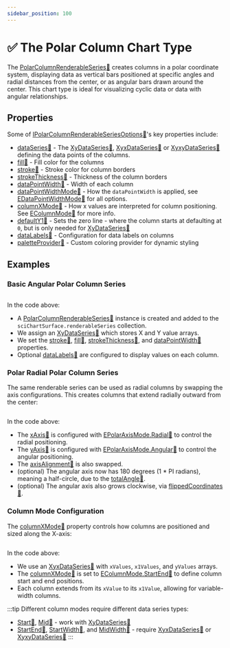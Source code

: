 ```yaml
---
sidebar_position: 100
---
```


# ✅ The Polar Column Chart Type

The [PolarColumnRenderableSeries:blue_book:](https://www.scichart.com/documentation/js/v4/typedoc/classes/polarcolumnrenderableseries.html) creates columns in a polar coordinate system, displaying data as vertical bars positioned at specific angles and radial distances from the center, or as angular bars drawn around the center.
This chart type is ideal for visualizing cyclic data or data with angular relationships.

<ChartFromSciChartDemo 
    src="http://stagingdemo2.scichart.com/demo/iframe/polar-column-chart"
    title="Polar Column Series Chart"
/>

## Properties

Some of [IPolarColumnRenderableSeriesOptions:blue_book:](https://www.scichart.com/documentation/js/v4/typedoc/interfaces/ipolarcolumnrenderableseriesoptions.html)'s key properties include:

- [dataSeries:blue_book:](https://www.scichart.com/documentation/js/v4/typedoc/interfaces/ipolarcolumnrenderableseriesoptions.html#dataseries) - The [XyDataSeries:blue_book:](https://www.scichart.com/documentation/js/v4/typedoc/classes/xydataseries.html), [XyxDataSeries:blue_book:](https://www.scichart.com/documentation/js/v4/typedoc/classes/xyxdataseries.html) or [XyxyDataSeries:blue_book:](https://www.scichart.com/documentation/js/v4/typedoc/classes/xyxydataseries.html) defining the data points of the columns.
- [fill:blue_book:](https://www.scichart.com/documentation/js/v4/typedoc/interfaces/ipolarcolumnrenderableseriesoptions.html#fill) - Fill color for the columns
- [stroke:blue_book:](https://www.scichart.com/documentation/js/v4/typedoc/interfaces/ipolarcolumnrenderableseriesoptions.html#stroke) - Stroke color for column borders
- [strokeThickness:blue_book:](https://www.scichart.com/documentation/js/v4/typedoc/interfaces/ipolarcolumnrenderableseriesoptions.html#strokethickness) - Thickness of the column borders
- [dataPointWidth:blue_book:](https://www.scichart.com/documentation/js/v4/typedoc/interfaces/ipolarcolumnrenderableseriesoptions.html#datapointwidth) - Width of each column
- [dataPointWidthMode:blue_book:](https://www.scichart.com/documentation/js/v4/typedoc/interfaces/ipolarcolumnrenderableseriesoptions.html#datapointwidthmode) - How the `dataPointWidth` is applied, see [EDataPointWidthMode:blue_book:](https://www.scichart.com/documentation/js/v4/typedoc/enums/edatapointwidthmode.html) for all options.
- [columnXMode:blue_book:](https://www.scichart.com/documentation/js/v4/typedoc/interfaces/ipolarcolumnrenderableseriesoptions.html#columnxmode) - How x values are interpreted for column positioning. See [EColumnMode:blue_book:](https://www.scichart.com/documentation/js/v4/typedoc/enums/ecolumnmode.html) for more info.
- [defaultY1:blue_book:](https://www.scichart.com/documentation/js/v4/typedoc/interfaces/ipolarcolumnrenderableseriesoptions.html#defaulty1) - Sets the zero line - where the column starts at defaulting at `0`, but is only needed for [XyDataSeries:blue_book:](https://www.scichart.com/documentation/js/v4/typedoc/classes/xydataseries.html)
- [dataLabels:blue_book:](https://www.scichart.com/documentation/js/v4/typedoc/interfaces/ipolarcolumnrenderableseriesoptions.html#datalabels) - Configuration for data labels on columns
- [paletteProvider:blue_book:](https://www.scichart.com/documentation/js/v4/typedoc/interfaces/ipolarcolumnrenderableseriesoptions.html#paletteprovider) - Custom coloring provider for dynamic styling

## Examples

### Basic Angular Polar Column Series

```ts showLineNumbers {20,28,36,44} file=./BasicAngular/demo.ts start=region_A_start end=region_A_end
```

<LiveDocSnippet name="./Basic/demo" />

In the code above:

- A [PolarColumnRenderableSeries:blue_book:](https://www.scichart.com/documentation/js/v4/typedoc/classes/polarcolumnrenderableseries.html) instance is created and added to the `sciChartSurface.renderableSeries` collection.
- We assign an [XyDataSeries:blue_book:](https://www.scichart.com/documentation/js/v4/typedoc/classes/xydataseries.html) which stores X and Y value arrays.
- We set the [stroke:blue_book:](https://www.scichart.com/documentation/js/v4/typedoc/classes/polarcolumnrenderableseries.html#stroke), [fill:blue_book:](https://www.scichart.com/documentation/js/v4/typedoc/classes/polarcolumnrenderableseries.html#fill), [strokeThickness:blue_book:](https://www.scichart.com/documentation/js/v4/typedoc/classes/polarcolumnrenderableseries.html#strokethickness), and [dataPointWidth:blue_book:](https://www.scichart.com/documentation/js/v4/typedoc/classes/polarcolumnrenderableseries.html#datapointwidth) properties.
- Optional [dataLabels:blue_book:](https://www.scichart.com/documentation/js/v4/typedoc/classes/polarcolumnrenderableseries.html#datalabels) are configured to display values on each column.

### Polar Radial Polar Column Series

The same renderable series can be used as radial columns by swapping the axis configurations. This creates columns that extend radially outward from the center:

```ts showLineNumbers {2-3,10-11,15} file=./BasicRadial/demo.ts start=region_A_start end=region_A_end
```

<LiveDocSnippet name="./BasicRadial/demo" />

In the code above:
- The [xAxis:blue_book:](https://www.scichart.com/documentation/js/v4/typedoc/classes/polarcolumnrenderableseries.html#xaxis) is configured with [EPolarAxisMode.Radial:blue_book:](https://www.scichart.com/documentation/js/v4/typedoc/enums/epolaraxismode.html#radial) to control the radial positioning.
- The [yAxis:blue_book:](https://www.scichart.com/documentation/js/v4/typedoc/classes/polarcolumnrenderableseries.html#yaxis) is configured with [EPolarAxisMode.Angular:blue_book:](https://www.scichart.com/documentation/js/v4/typedoc/enums/epolaraxismode.html#angular) to control the angular positioning.
- The [axisAlignment:blue_book:](https://www.scichart.com/documentation/js/v4/typedoc/classes/polarcolumnrenderableseries.html#axisalignment) is also swapped.
- (optional) The angular axis now has 180 degrees (1 * PI radians), meaning a half-circle, due to the [totalAngle:blue_book:](https://www.scichart.com/documentation/js/v4/typedoc/classes/polarcolumnrenderableseries.html#totalAngle).
- (optional) The angular axis also grows clockwise, via [flippedCoordinates:blue_book:](https://www.scichart.com/documentation/js/v4/typedoc/classes/polarcolumnrenderableseries.html#flippedcoordinates).

### Column Mode Configuration

The [columnXMode:blue_book:](https://www.scichart.com/documentation/js/v4/typedoc/classes/polarcolumnrenderableseries.html#columnxmode) property controls how columns are positioned and sized along the X-axis:

```ts showLineNumbers {7} file=./ColumnMode/demo.ts start=region_A_start end=region_A_end
```
<LiveDocSnippet name="./ColumnMode/demo" />

In the code above:
- We use an [XyxDataSeries:blue_book:](https://www.scichart.com/documentation/js/v4/typedoc/classes/xyxdataseries.html) with `xValues`, `x1Values`, and `yValues` arrays.
- The [columnXMode:blue_book:](https://www.scichart.com/documentation/js/v4/typedoc/classes/polarcolumnrenderableseries.html#columnxmode) is set to [EColumnMode.StartEnd:blue_book:](https://www.scichart.com/documentation/js/v4/typedoc/enums/ecolumnmode.html#startend) to define column start and end positions.
- Each column extends from its `xValue` to its `x1Value`, allowing for variable-width columns.

:::tip Different column modes require different data series types:
- [Start:blue_book:](https://www.scichart.com/documentation/js/v4/typedoc/enums/ecolumnmode.html#start), [Mid:blue_book:](https://www.scichart.com/documentation/js/v4/typedoc/enums/ecolumnmode.html#mid) - work with [XyDataSeries:blue_book:](https://www.scichart.com/documentation/js/v4/typedoc/classes/xydataseries.html)
- [StartEnd:blue_book:](https://www.scichart.com/documentation/js/v4/typedoc/enums/ecolumnmode.html#startend), [StartWidth:blue_book:](https://www.scichart.com/documentation/js/v4/typedoc/enums/ecolumnmode.html#startwidth), and [MidWidth:blue_book:](https://www.scichart.com/documentation/js/v4/typedoc/enums/ecolumnmode.html#midwidth) - require [XyxDataSeries:blue_book:](https://www.scichart.com/documentation/js/v4/typedoc/classes/xyxdataseries.html) or [XyxyDataSeries:blue_book:](https://www.scichart.com/documentation/js/v4/typedoc/classes/xyxydataseries.html)
:::